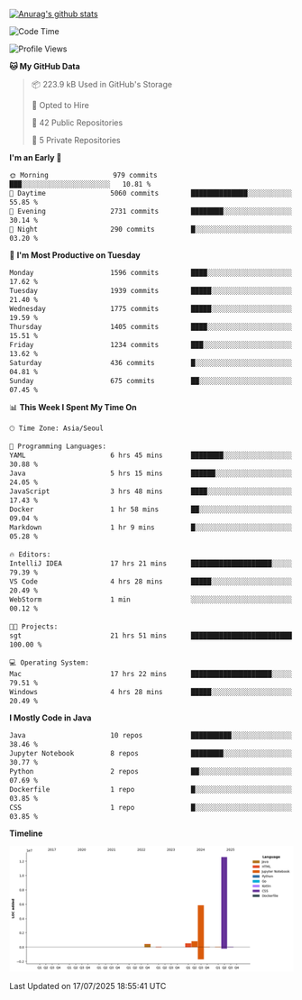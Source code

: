 [![Anurag's github stats](https://github-readme-stats.vercel.app/api?username=hajubal)](https://github.com/anuraghazra/github-readme-stats)

<!--START_SECTION:waka-->
![Code Time](http://img.shields.io/badge/Code%20Time-610%20hrs%2048%20mins-blue)

![Profile Views](http://img.shields.io/badge/Profile%20Views-0-blue)

**🐱 My GitHub Data** 

> 📦 223.9 kB Used in GitHub's Storage 
 > 
> 💼 Opted to Hire
 > 
> 📜 42 Public Repositories 
 > 
> 🔑 5 Private Repositories 
 > 
**I'm an Early 🐤** 

```text
🌞 Morning                979 commits         ███░░░░░░░░░░░░░░░░░░░░░░   10.81 % 
🌆 Daytime                5060 commits        ██████████████░░░░░░░░░░░   55.85 % 
🌃 Evening                2731 commits        ████████░░░░░░░░░░░░░░░░░   30.14 % 
🌙 Night                  290 commits         █░░░░░░░░░░░░░░░░░░░░░░░░   03.20 % 
```
📅 **I'm Most Productive on Tuesday** 

```text
Monday                   1596 commits        ████░░░░░░░░░░░░░░░░░░░░░   17.62 % 
Tuesday                  1939 commits        █████░░░░░░░░░░░░░░░░░░░░   21.40 % 
Wednesday                1775 commits        █████░░░░░░░░░░░░░░░░░░░░   19.59 % 
Thursday                 1405 commits        ████░░░░░░░░░░░░░░░░░░░░░   15.51 % 
Friday                   1234 commits        ███░░░░░░░░░░░░░░░░░░░░░░   13.62 % 
Saturday                 436 commits         █░░░░░░░░░░░░░░░░░░░░░░░░   04.81 % 
Sunday                   675 commits         ██░░░░░░░░░░░░░░░░░░░░░░░   07.45 % 
```


📊 **This Week I Spent My Time On** 

```text
🕑︎ Time Zone: Asia/Seoul

💬 Programming Languages: 
YAML                     6 hrs 45 mins       ████████░░░░░░░░░░░░░░░░░   30.88 % 
Java                     5 hrs 15 mins       ██████░░░░░░░░░░░░░░░░░░░   24.05 % 
JavaScript               3 hrs 48 mins       ████░░░░░░░░░░░░░░░░░░░░░   17.43 % 
Docker                   1 hr 58 mins        ██░░░░░░░░░░░░░░░░░░░░░░░   09.04 % 
Markdown                 1 hr 9 mins         █░░░░░░░░░░░░░░░░░░░░░░░░   05.28 % 

🔥 Editors: 
IntelliJ IDEA            17 hrs 21 mins      ████████████████████░░░░░   79.39 % 
VS Code                  4 hrs 28 mins       █████░░░░░░░░░░░░░░░░░░░░   20.49 % 
WebStorm                 1 min               ░░░░░░░░░░░░░░░░░░░░░░░░░   00.12 % 

🐱‍💻 Projects: 
sgt                      21 hrs 51 mins      █████████████████████████   100.00 % 

💻 Operating System: 
Mac                      17 hrs 22 mins      ████████████████████░░░░░   79.51 % 
Windows                  4 hrs 28 mins       █████░░░░░░░░░░░░░░░░░░░░   20.49 % 
```

**I Mostly Code in Java** 

```text
Java                     10 repos            ██████████░░░░░░░░░░░░░░░   38.46 % 
Jupyter Notebook         8 repos             ████████░░░░░░░░░░░░░░░░░   30.77 % 
Python                   2 repos             ██░░░░░░░░░░░░░░░░░░░░░░░   07.69 % 
Dockerfile               1 repo              █░░░░░░░░░░░░░░░░░░░░░░░░   03.85 % 
CSS                      1 repo              █░░░░░░░░░░░░░░░░░░░░░░░░   03.85 % 
```



**Timeline**

![Lines of Code chart](https://raw.githubusercontent.com/hajubal/hajubal/main/assets/bar_graph.png)


 Last Updated on 17/07/2025 18:55:41 UTC
<!--END_SECTION:waka-->